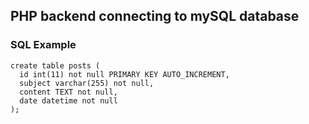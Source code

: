 ## PHP backend connecting to mySQL database

### SQL Example
```
create table posts (
  id int(11) not null PRIMARY KEY AUTO_INCREMENT,
  subject varchar(255) not null,
  content TEXT not null,
  date datetime not null
);

```